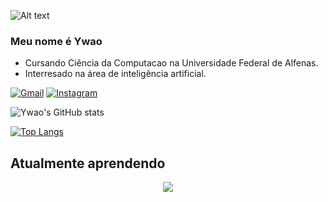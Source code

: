 ![Alt text](https://raw.githubusercontent.com/BrunnerLivio/brunnerlivio/master/images/welcome.png)

### Meu nome é Ywao 
- Cursando Ciência da Computacao na Universidade Federal de Alfenas.
- Interresado na área de inteligência artificial.

[![Gmail](https://img.shields.io/badge/Gmail-D14836?style=for-the-badge&logo=gmail&logoColor=white)](mailto:fugimoto.ywao@gmail.com)
[![Instagram](https://img.shields.io/badge/Instagram-E4405F?style=for-the-badge&logo=instagram&logoColor=white)](https://www.instagram.com/pedroywao/)


![Ywao's GitHub stats](https://github-readme-stats.vercel.app/api?username=YwaoFugimoto&theme=dark&show_icons=true)

[![Top Langs](https://github-readme-stats.vercel.app/api/top-langs/?username=YwaoFugimoto&layout=compact&theme=tokyonight)](https://github.com/YwaoFugimoto/github-readme-stats)

## Atualmente aprendendo
<p align="center">
  <a href="https://skillicons.dev">
    <img src="https://skillicons.dev/icons?i=c,cpp,perl,haskell,java,js,html,css" />
  </a>
</p>
 
</div>

<!---
YwaoFugimoto/YwaoFugimoto is a ✨ special ✨ repository because its `README.md` (this file) appears on your GitHub profile.
You can click the Preview link to take a look at your changes.
--->

